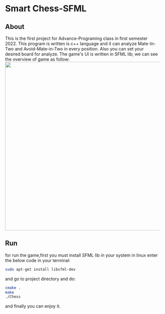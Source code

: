 # Smart Chess-SFML
## About
This is the first project for Advance-Programing class in first semester 2022.
This program is written is c++ language and it can analyze Mate-In-Two and Avoid-Mate-in-Two in every position.
Also you can set your desired board for analyze.
The game's UI is written in SFML lib;
we can see the overview of game as follow:
<image src=https://github.com/ReZaMoridSh/Chess/blob/main/docs/screenshot.png width="800" height="550">
## Run
for run the game,first you must install SFML lib in your system
in linux enter the below code in your terminal:
```bash
sudo apt-get install libsfml-dev
```
and go to project directory and do:
```bash
cmake .
make
./Chess
```
and finally you can enjoy it.

